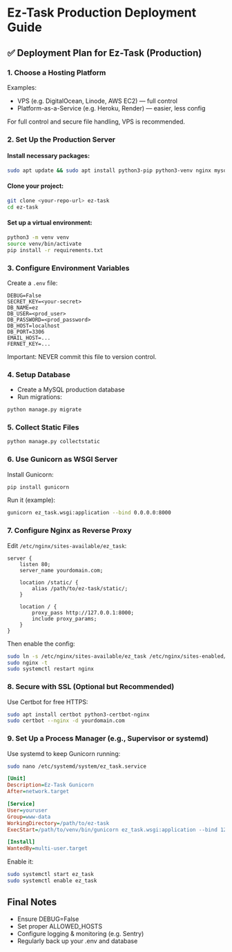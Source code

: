 
# Ez-Task Production Deployment Guide

## ✅ Deployment Plan for Ez-Task (Production)

### 1. Choose a Hosting Platform
Examples:
- VPS (e.g. DigitalOcean, Linode, AWS EC2) — full control
- Platform-as-a-Service (e.g. Heroku, Render) — easier, less config

For full control and secure file handling, VPS is recommended.

### 2. Set Up the Production Server

#### Install necessary packages:
```bash
sudo apt update && sudo apt install python3-pip python3-venv nginx mysql-server
```

#### Clone your project:
```bash
git clone <your-repo-url> ez-task
cd ez-task
```

#### Set up a virtual environment:
```bash
python3 -m venv venv
source venv/bin/activate
pip install -r requirements.txt
```

### 3. Configure Environment Variables

Create a `.env` file:
```
DEBUG=False
SECRET_KEY=<your-secret>
DB_NAME=ez
DB_USER=<prod_user>
DB_PASSWORD=<prod_password>
DB_HOST=localhost
DB_PORT=3306
EMAIL_HOST=...
FERNET_KEY=...
```

Important: NEVER commit this file to version control.

### 4. Setup Database

- Create a MySQL production database
- Run migrations:
```bash
python manage.py migrate
```

### 5. Collect Static Files
```bash
python manage.py collectstatic
```

### 6. Use Gunicorn as WSGI Server

Install Gunicorn:
```bash
pip install gunicorn
```

Run it (example):
```bash
gunicorn ez_task.wsgi:application --bind 0.0.0.0:8000
```

### 7. Configure Nginx as Reverse Proxy

Edit `/etc/nginx/sites-available/ez_task`:

```nginx
server {
    listen 80;
    server_name yourdomain.com;

    location /static/ {
        alias /path/to/ez-task/static/;
    }

    location / {
        proxy_pass http://127.0.0.1:8000;
        include proxy_params;
    }
}
```

Then enable the config:
```bash
sudo ln -s /etc/nginx/sites-available/ez_task /etc/nginx/sites-enabled/
sudo nginx -t
sudo systemctl restart nginx
```

### 8. Secure with SSL (Optional but Recommended)

Use Certbot for free HTTPS:
```bash
sudo apt install certbot python3-certbot-nginx
sudo certbot --nginx -d yourdomain.com
```

### 9. Set Up a Process Manager (e.g., Supervisor or systemd)

Use systemd to keep Gunicorn running:

```bash
sudo nano /etc/systemd/system/ez_task.service
```

```ini
[Unit]
Description=Ez-Task Gunicorn
After=network.target

[Service]
User=youruser
Group=www-data
WorkingDirectory=/path/to/ez-task
ExecStart=/path/to/venv/bin/gunicorn ez_task.wsgi:application --bind 127.0.0.1:8000

[Install]
WantedBy=multi-user.target
```

Enable it:
```bash
sudo systemctl start ez_task
sudo systemctl enable ez_task
```

## Final Notes

- Ensure DEBUG=False
- Set proper ALLOWED_HOSTS
- Configure logging & monitoring (e.g. Sentry)
- Regularly back up your .env and database
